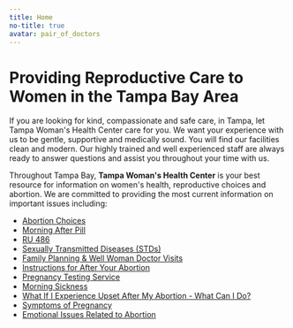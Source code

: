 ```yaml
---
title: Home
no-title: true
avatar: pair_of_doctors
---
```


Providing Reproductive Care to Women in the Tampa Bay Area
==========================================================

If you are looking for kind, compassionate and safe care, in Tampa, let
Tampa Woman's Health Center care for you.  We want your experience with
us to be gentle, supportive and medically sound.  You will find our
facilities clean and modern.  Our highly trained and well experienced
staff are always ready to answer questions and assist you throughout
your time with us.

Throughout Tampa Bay, **Tampa Woman's Health Center** is your best
resource for information on women's health, reproductive choices and
abortion.  We are committed to providing the most current information on
important issues including:

- [Abortion Choices]
- [Morning After Pill]
- [RU 486]
- [Sexually Transmitted Diseases (STDs)]
- [Family Planning & Well Woman Doctor Visits]
- [Instructions for After Your Abortion]
- [Pregnancy Testing Service]
- [Morning Sickness]
- [What If I Experience Upset After My Abortion - What Can I Do?]
- [Symptoms of Pregnancy]
- [Emotional Issues Related to Abortion]

[Abortion Choices]: /abortion_options/
[Morning After Pill]: /abortion_options/morning_after_pill/
[RU 486]: /abortion_options/ru486_pill/
[Sexually Transmitted Diseases (STDs)]: /well_woman/std/
[Family Planning & Well Woman Doctor Visits]: /well_woman/
[Instructions for After Your Abortion]: /abortion_options/surgical_abortion_procedure/instructions_for_after_your_abortion/
[Pregnancy Testing Service]: /resources/symptoms_of_pregnancy/pregnancy_testing_service/
[Morning Sickness]: /resources/symptoms_of_pregnancy/morning_sickness/
[What If I Experience Upset After My Abortion - What Can I Do?]: /resources/emotional_issues_related_to_abortion/experiencing_upset_after_my_abortion/
[Symptoms of Pregnancy]: /resources/symptoms_of_pregnancy/
[Emotional Issues Related to Abortion]: /resources/emotional_issues_related_to_abortion/

